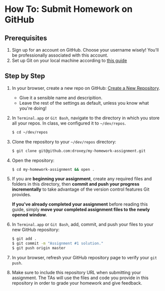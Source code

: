 # How To: Submit Homework on GitHub

## Prerequisites

1. Sign up for an account on GitHub. Choose your username wisely! You'll be professionally associated with this account.
1. Set up Git on your local machine according to [this guide](https://github.com/outputs-io/dataviz-docs/blob/master/git/README.md)

## Step by Step

1. In your browser, create a new repo on GitHub: [Create a New Repository](https://github.com/new).
    * Give it a sensible name and descripition.
    * Leave the rest of the settings as default, unless you know what you're doing!

1. In `Terminal.app` or `Git Bash`, navigate to the directory in which you store all your repos. In class, we configured it to `~/dev/repos`.

    ```bash
    $ cd ~/dev/repos
    ```

1. Clone the repository to your `~/dev/repos` directory:

    ```bash
    $ git clone git@github.com:droxey/my-homework-assignment.git
    ```

1. Open the repository:
    ```bash
    $ cd my-homework-assignment && open .
    ```

1. If you are **beginning your assignment**, create any required files and folders in this directory, then **commit and push your progress incrementally** to take advantage of the version control features Git provides.

    **If you've already completed your assignment** before reading this guide, simply **move your completed assignment files to the newly opened window**.

1. In `Terminal.app` or `Git Bash`, add, commit, and push your files to your new GitHub repository:

    ```bash
    $ git add .
    $ git commit -m "Assignment #1 solution."
    $ git push origin master
    ```

1. In your browser, refresh your GitHub repository page to verify your `git push`.

1. Make sure to include this repository URL when submitting your assignment. The TAs will use the files and code you provide in this repository in order to grade your homework and give feedback.
